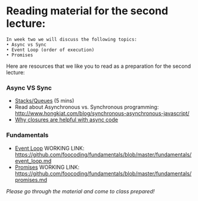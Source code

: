 # Reading material for the second lecture:

```
In week two we will discuss the following topics:
• Async vs Sync
• Event Loop (order of execution)
• Promises
```

Here are resources that we like you to read as a preparation for the second lecture:

### Async VS Sync

- [Stacks/Queues](https://www.youtube.com/watch?v=wjI1WNcIntg) (5 mins)
- Read about Asynchronous vs. Synchronous programming: http://www.hongkiat.com/blog/synchronous-asynchronous-javascript/
- [Why closures are helpful with async code](http://stackoverflow.com/questions/13343340/calling-an-asynchronous-function-within-a-for-loop-in-javascript)

### Fundamentals

- [Event Loop](../../../../fundamentals/blob/master/fundamentals/event_loop.md)
WORKING LINK:
https://github.com/foocoding/fundamentals/blob/master/fundamentals/event_loop.md
- [Promises](../../../../fundamentals/blob/master/fundamentals/promises.md)
WORKING LINK:
https://github.com/foocoding/fundamentals/blob/master/fundamentals/promises.md


_Please go through the material and come to class prepared!_

